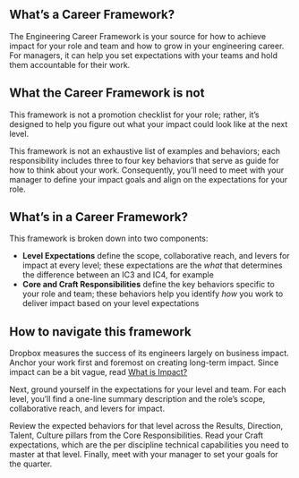 What’s a Career Framework?
--------------------------

The Engineering Career Framework is your source for how to achieve impact for your role and team and how to grow in your engineering career. For managers, it can help you set expectations with your teams and hold them accountable for their work.

What the Career Framework is not
--------------------------------

This framework is not a promotion checklist for your role; rather, it’s designed to help you figure out what your impact could look like at the next level.

This framework is not an exhaustive list of examples and behaviors; each responsibility includes three to four key behaviors that serve as guide for how to think about your work. Consequently, you’ll need to meet with your manager to define your impact goals and align on the expectations for your role.

What’s in a Career Framework?
-----------------------------

This framework is broken down into two components:

*   **Level Expectations** define the scope, collaborative reach, and levers for impact at every level; these expectations are the _what_ that determines the difference between an IC3 and IC4, for example
*   **Core and Craft Responsibilities** define the key behaviors specific to your role and team; these behaviors help you identify _how_ you work to deliver impact based on your level expectations

How to navigate this framework
------------------------------

Dropbox measures the success of its engineers largely on business impact. Anchor your work first and foremost on creating long-term impact. Since impact can be a bit vague, read [What is Impact?](what_is_impact.html)

Next, ground yourself in the expectations for your level and team. For each level, you’ll find a one-line summary description and the role’s scope, collaborative reach, and levers for impact.

Review the expected behaviors for that level across the Results, Direction, Talent, Culture pillars from the Core Responsibilities. Read your Craft expectations, which are the per discipline technical capabilities you need to master at that level. Finally, meet with your manager to set your goals for the quarter.
